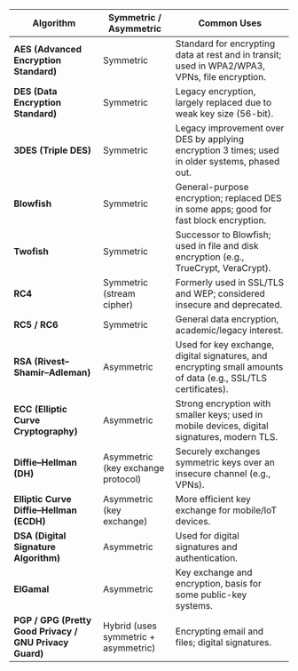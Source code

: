 | Algorithm                                               | Symmetric / Asymmetric               | Common Uses                                                                                                   |
| ------------------------------------------------------- | ------------------------------------ | ------------------------------------------------------------------------------------------------------------- |
| **AES (Advanced Encryption Standard)**                  | Symmetric                            | Standard for encrypting data at rest and in transit; used in WPA2/WPA3, VPNs, file encryption.                |
| **DES (Data Encryption Standard)**                      | Symmetric                            | Legacy encryption, largely replaced due to weak key size (56-bit).                                            |
| **3DES (Triple DES)**                                   | Symmetric                            | Legacy improvement over DES by applying encryption 3 times; used in older systems, phased out.                |
| **Blowfish**                                            | Symmetric                            | General-purpose encryption; replaced DES in some apps; good for fast block encryption.                        |
| **Twofish**                                             | Symmetric                            | Successor to Blowfish; used in file and disk encryption (e.g., TrueCrypt, VeraCrypt).                         |
| **RC4**                                                 | Symmetric (stream cipher)            | Formerly used in SSL/TLS and WEP; considered insecure and deprecated.                                         |
| **RC5 / RC6**                                           | Symmetric                            | General data encryption, academic/legacy interest.                                                            |
| **RSA (Rivest–Shamir–Adleman)**                         | Asymmetric                           | Used for key exchange, digital signatures, and encrypting small amounts of data (e.g., SSL/TLS certificates). |
| **ECC (Elliptic Curve Cryptography)**                   | Asymmetric                           | Strong encryption with smaller keys; used in mobile devices, digital signatures, modern TLS.                  |
| **Diffie–Hellman (DH)**                                 | Asymmetric (key exchange protocol)   | Securely exchanges symmetric keys over an insecure channel (e.g., VPNs).                                      |
| **Elliptic Curve Diffie–Hellman (ECDH)**                | Asymmetric (key exchange)            | More efficient key exchange for mobile/IoT devices.                                                           |
| **DSA (Digital Signature Algorithm)**                   | Asymmetric                           | Used for digital signatures and authentication.                                                               |
| **ElGamal**                                             | Asymmetric                           | Key exchange and encryption, basis for some public-key systems.                                               |
| **PGP / GPG (Pretty Good Privacy / GNU Privacy Guard)** | Hybrid (uses symmetric + asymmetric) | Encrypting email and files; digital signatures.                                                               |
